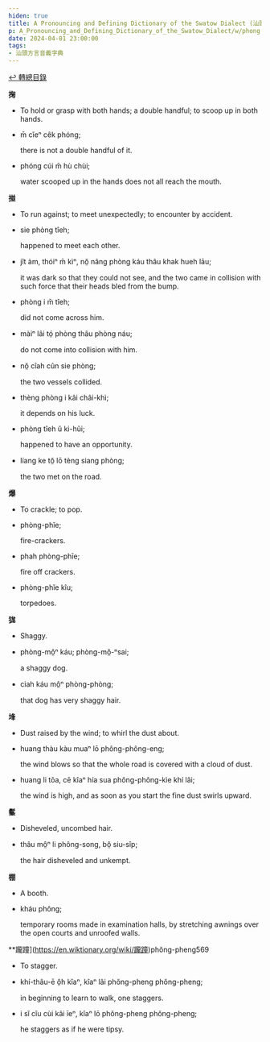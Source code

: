 ```yaml
---
hiden: true
title: A Pronouncing and Defining Dictionary of the Swatow Dialect (汕頭方言音義字典) / phong
p: A_Pronouncing_and_Defining_Dictionary_of_the_Swatow_Dialect/w/phong
date: 2024-04-01 23:00:00
tags: 
- 汕頭方言音義字典
---
```


[↩️ 轉總目錄](/A_Pronouncing_and_Defining_Dictionary_of_the_Swatow_Dialect)


**掬**
- To hold or grasp with both hands; a double handful; to scoop up in both hands.

- m̄ cĭeⁿ cêk phóng;

  there is not a double handful of it.

- phóng cúi m̄ hù chùi;

  water scooped up in the hands does not all reach the mouth.

**掽**
- To run against; to meet unexpectedly; to encounter by accident.

- sie phòng tîeh;

  happened to meet each other.

- jît àm, thóiⁿ m̄ kìⁿ, nŏ̤ nâng phòng káu thâu khak hueh lāu;

  it was dark so that they could not see, and the two came in collision with such force that their heads bled from the bump.

- phòng i m̄ tîeh;

  did not come across him.

- màiⁿ lâi tó̤ phòng thâu phòng náu;

  do not come into collision with him.

- nŏ̤ cîah cûn sie phòng;

  the two vessels collided.

- thèng phòng i kâi châi-khì;

  it depends on his luck.

- phòng tîeh ŭ ki-hŭi;

  happened to have an opportunity.

- líang ke tŏ̤ lō tèng siang phòng;

  the two met on the road.

**爆**
- To crackle; to pop.

- phòng-phĭe;

  fire-crackers.

- phah phòng-phīe;

  fire off crackers.

- phòng-phĭe kîu;

  torpedoes.

**狵**
- Shaggy.

- phòng-mô̤ⁿ káu; phòng-mô̤-ⁿsai;

  a shaggy dog.

- ciah káu mô̤ⁿ phòng-phòng;

  that dog has very shaggy hair.

**埄**
- Dust raised by the wind; to whirl the dust about.

- huang thàu kàu muaⁿ lō phông-phông-eng;

  the wind blows so that the whole road is covered with a cloud of dust.

- huang li tōa, cē kîaⁿ hía sua phông-phông-kìe khí lâi;

  the wind is high, and as soon as you start the fine dust swirls upward.

**髼**
- Disheveled, uncombed hair.

- thâu mô̤ⁿ li phông-song, bô̤ siu-sîp;

  the hair disheveled and unkempt.

**棚**
- A booth.

- kháu phông;

  temporary rooms made in examination halls, by stretching awnings over the open courts and unroofed walls.

**躘蹱](https://en.wiktionary.org/wiki/躘蹱)phŏng-pheng569
- To stagger.

- khí-thâu-ē ô̤h kîaⁿ, kîaⁿ lâi phŏng-pheng phŏng-pheng;

  in beginning to learn to walk, one staggers.

- i sĭ cîu cùi kâi īeⁿ, kîaⁿ lō phŏng-pheng phŏng-pheng;

  he staggers as if he were tipsy.